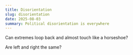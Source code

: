 ```yaml
---
title: Disorientation
slug: disorientation
date: 2025-08-03
summary: Political disorientation is everywhere
---
```


Can extremes loop back and almost touch like a horseshoe?

Are left and right the same?